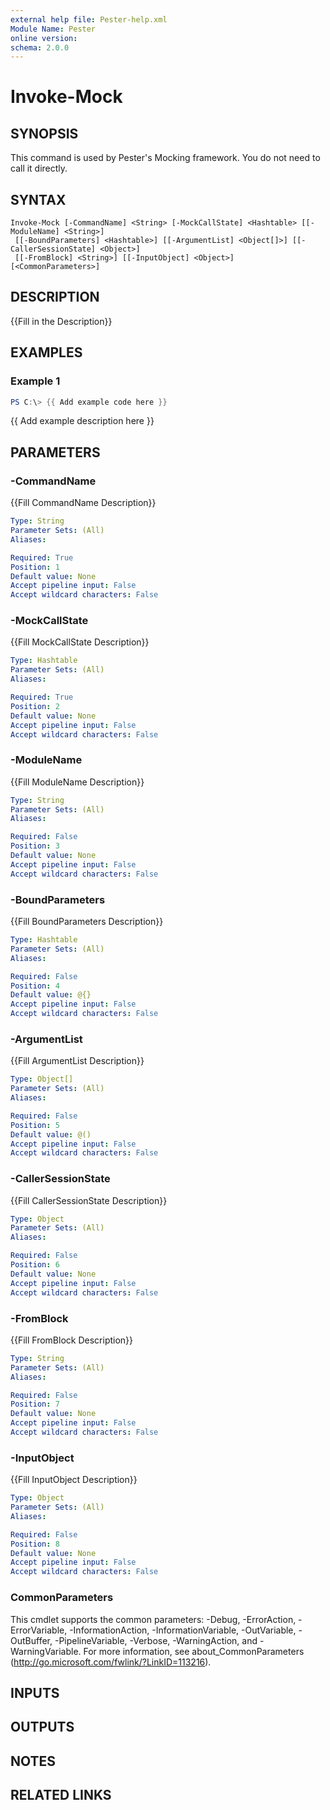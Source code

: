 ```yaml
---
external help file: Pester-help.xml
Module Name: Pester
online version:
schema: 2.0.0
---
```


# Invoke-Mock

## SYNOPSIS
This command is used by Pester's Mocking framework.
You do not need to call it directly.

## SYNTAX

```
Invoke-Mock [-CommandName] <String> [-MockCallState] <Hashtable> [[-ModuleName] <String>]
 [[-BoundParameters] <Hashtable>] [[-ArgumentList] <Object[]>] [[-CallerSessionState] <Object>]
 [[-FromBlock] <String>] [[-InputObject] <Object>] [<CommonParameters>]
```

## DESCRIPTION
{{Fill in the Description}}

## EXAMPLES

### Example 1
```powershell
PS C:\> {{ Add example code here }}
```

{{ Add example description here }}

## PARAMETERS

### -CommandName
{{Fill CommandName Description}}

```yaml
Type: String
Parameter Sets: (All)
Aliases:

Required: True
Position: 1
Default value: None
Accept pipeline input: False
Accept wildcard characters: False
```

### -MockCallState
{{Fill MockCallState Description}}

```yaml
Type: Hashtable
Parameter Sets: (All)
Aliases:

Required: True
Position: 2
Default value: None
Accept pipeline input: False
Accept wildcard characters: False
```

### -ModuleName
{{Fill ModuleName Description}}

```yaml
Type: String
Parameter Sets: (All)
Aliases:

Required: False
Position: 3
Default value: None
Accept pipeline input: False
Accept wildcard characters: False
```

### -BoundParameters
{{Fill BoundParameters Description}}

```yaml
Type: Hashtable
Parameter Sets: (All)
Aliases:

Required: False
Position: 4
Default value: @{}
Accept pipeline input: False
Accept wildcard characters: False
```

### -ArgumentList
{{Fill ArgumentList Description}}

```yaml
Type: Object[]
Parameter Sets: (All)
Aliases:

Required: False
Position: 5
Default value: @()
Accept pipeline input: False
Accept wildcard characters: False
```

### -CallerSessionState
{{Fill CallerSessionState Description}}

```yaml
Type: Object
Parameter Sets: (All)
Aliases:

Required: False
Position: 6
Default value: None
Accept pipeline input: False
Accept wildcard characters: False
```

### -FromBlock
{{Fill FromBlock Description}}

```yaml
Type: String
Parameter Sets: (All)
Aliases:

Required: False
Position: 7
Default value: None
Accept pipeline input: False
Accept wildcard characters: False
```

### -InputObject
{{Fill InputObject Description}}

```yaml
Type: Object
Parameter Sets: (All)
Aliases:

Required: False
Position: 8
Default value: None
Accept pipeline input: False
Accept wildcard characters: False
```

### CommonParameters
This cmdlet supports the common parameters: -Debug, -ErrorAction, -ErrorVariable, -InformationAction, -InformationVariable, -OutVariable, -OutBuffer, -PipelineVariable, -Verbose, -WarningAction, and -WarningVariable. For more information, see about_CommonParameters (http://go.microsoft.com/fwlink/?LinkID=113216).

## INPUTS

## OUTPUTS

## NOTES

## RELATED LINKS
